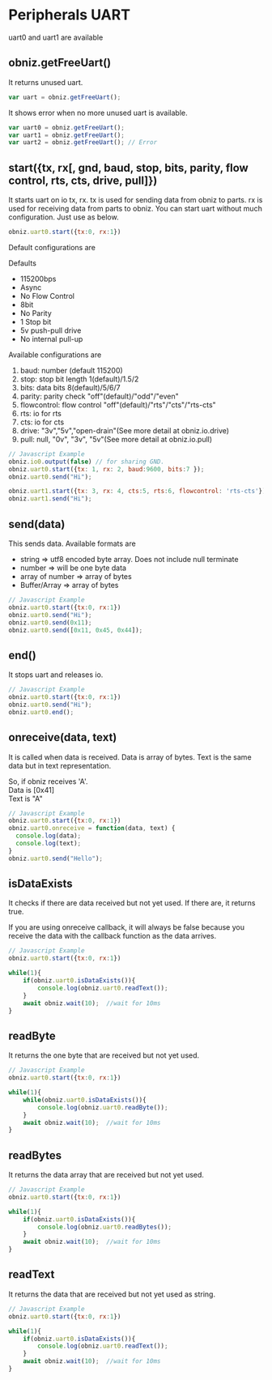 # Peripherals UART
uart0 and uart1 are available

## obniz.getFreeUart()
It returns unused uart.
```javascript
var uart = obniz.getFreeUart();
```
It shows error when no more unused uart is available.
```javascript
var uart0 = obniz.getFreeUart();
var uart1 = obniz.getFreeUart();
var uart2 = obniz.getFreeUart(); // Error
```

## start({tx, rx[, gnd, baud, stop, bits, parity, flow control, rts, cts, drive, pull]})
It starts uart on io tx, rx.
tx is used for sending data from obniz to parts.
rx is used for receiving data from parts to obniz.
You can start uart without much configuration. Just use as below.
```javascript
obniz.uart0.start({tx:0, rx:1})
```
Default configurations are

Defaults
- 115200bps
- Async
- No Flow Control
- 8bit
- No Parity
- 1 Stop bit
- 5v push-pull drive
- No internal pull-up

Available configurations are

1. baud: number (default 115200)
2. stop: stop bit length 1(default)/1.5/2
3. bits: data bits 8(default)/5/6/7
4. parity: parity check "off"(default)/"odd"/"even"
5. flowcontrol: flow control "off"(default)/"rts"/"cts"/"rts-cts"
6. rts: io for rts
7. cts: io for cts
8. drive:  "3v","5v","open-drain"(See more detail at obniz.io.drive)
9. pull: null, "0v", "3v", "5v"(See more detail at obniz.io.pull)

```Javascript
// Javascript Example
obniz.io0.output(false) // for sharing GND.
obniz.uart0.start({tx: 1, rx: 2, baud:9600, bits:7 });
obniz.uart0.send("Hi");

obniz.uart1.start({tx: 3, rx: 4, cts:5, rts:6, flowcontrol: 'rts-cts'});
obniz.uart1.send("Hi");
```

## send(data)
This sends data.
Available formats are

- string => utf8 encoded byte array. Does not include null terminate
- number => will be one byte data
- array of number => array of bytes
- Buffer/Array => array of bytes

```Javascript
// Javascript Example
obniz.uart0.start({tx:0, rx:1})
obniz.uart0.send("Hi");
obniz.uart0.send(0x11);
obniz.uart0.send([0x11, 0x45, 0x44]);
```
## end()
It stops uart and releases io.

```Javascript
// Javascript Example
obniz.uart0.start({tx:0, rx:1})
obniz.uart0.send("Hi");
obniz.uart0.end();
```
## onreceive(data, text)
It is called when data is received.
Data is array of bytes.
Text is the same data but in text representation.

So, if obniz receives 'A'.  
Data is [0x41]  
Text is "A"  

```Javascript
// Javascript Example
obniz.uart0.start({tx:0, rx:1})
obniz.uart0.onreceive = function(data, text) {
  console.log(data);
  console.log(text);
}
obniz.uart0.send("Hello");
```

## isDataExists
It checks if there are data received but not yet used.
If there are, it returns true. 

If you are using onreceive callback, it will always be false because you receive the data with the callback function as the data arrives.


```Javascript
// Javascript Example
obniz.uart0.start({tx:0, rx:1})

while(1){
    if(obniz.uart0.isDataExists()){
        console.log(obniz.uart0.readText());
    }
    await obniz.wait(10);  //wait for 10ms
}
```


## readByte
It returns the one byte that are received but not yet used.

```Javascript
// Javascript Example
obniz.uart0.start({tx:0, rx:1})

while(1){
    while(obniz.uart0.isDataExists()){
        console.log(obniz.uart0.readByte());
    }
    await obniz.wait(10);  //wait for 10ms
}
```

## readBytes
It returns the data array that are received but not yet used.

```Javascript
// Javascript Example
obniz.uart0.start({tx:0, rx:1})

while(1){
    if(obniz.uart0.isDataExists()){
        console.log(obniz.uart0.readBytes());
    }
    await obniz.wait(10);  //wait for 10ms
}
```

## readText
It returns the data that are received but not yet used as string.


```Javascript
// Javascript Example
obniz.uart0.start({tx:0, rx:1})

while(1){
    if(obniz.uart0.isDataExists()){
        console.log(obniz.uart0.readText());
    }
    await obniz.wait(10);  //wait for 10ms
}
```